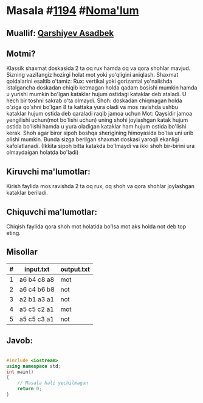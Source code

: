 
<h1>Masala #<a href="https://robocontest.uz/tasks/1194">1194</a> #<a href="https://robocontest.uz/tasks?category=1">Noma'lum</a></h1>
<h2> Muallif: <a href="https://robocontest.uz/profile/asadbek">Qarshiyev Asadbek</a></h2>
<h2>Motmi?</h2>
<p>Klassik shaxmat doskasida 2 ta oq rux hamda oq va qora shohlar mavjud.
Sizning vazifangiz hozirgi holat mot yoki yo'qligini aniqlash.
Shaxmat qoidalarini esaltib o'tamiz:
Rux: vertikal yoki gorizantal yo'nalishda istalgancha doskadan chiqib ketmagan holda qadam bosishi mumkin hamda u yurishi mumkin bo'lgan kataklar hujum ostidagi kataklar deb ataladi. U hech bir toshni sakrab o'ta olmaydi.
Shoh: doskadan chiqmagan holda o'ziga qo'shni bo'lgan 8 ta kattaka yura oladi va mos ravishda ushbu kataklar hujum ostida deb qaraladi raqib jamoa uchun
Mot: Qaysidir jamoa yengilishi uchun(mot bo'lishi uchun) uning shohi joylashgan katak hujum ostida bo'lishi hamda u yura oladigan kataklar ham hujum ostida bo'lishi kerak. Shoh agar biror sipoh boshqa sherigining himoyasida bo'lsa uni urib olishi mumkin.
Bunda sizga berilgan shaxmat doskasi yaroqli ekanligi kafolatlanadi. (Ikkita sipoh bitta katakda bo'lmaydi va ikki shoh bir-birini ura olmaydaigan holatda bo'ladi)
</p>
<h2>Kiruvchi ma'lumotlar:</h2>
<p>Kirish faylida mos ravishda 2 ta oq rux, oq shoh va qora shohlar joylashgan kataklar beriladi.</p>
<h2>Chiquvchi ma'lumotlar:</h2>
<p>Chiqish faylida qora shoh mot holatida bo'lsa mot aks holda not deb top eting.</p>
<h2>Misollar</h2>
<table>
    <thead>
        <tr>
            <th>#</th>
            <th>input.txt</th>
            <th>output.txt</th>
        </tr>
    </thead>
    <tbody>
            <tr>
                <td>1</td>
                <td>a6 b4 c8 a8</td>
                <td>mot</td>
            </tr>
            <tr>
                <td>2</td>
                <td>a6 c4 b6 b8</td>
                <td>not</td>
            </tr>
            <tr>
                <td>3</td>
                <td>a2 b1 a3 a1</td>
                <td>not</td>
            </tr>
            <tr>
                <td>4</td>
                <td>a5 c5 c2 a1</td>
                <td>mot</td>
            </tr>
            <tr>
                <td>5</td>
                <td>a5 c5 c3 a1</td>
                <td>not</td>
            </tr>
    </tbody>
    </table>
    
<h2>Javob:</h2>

######
```cpp
#include <iostream>
using namespace std;
int main()
{
    // Masala hali yechilmagan
    return 0;
}
```
